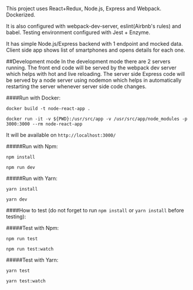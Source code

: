 This project uses React+Redux, Node.js, Express and Webpack. Dockerized.

It is also configured with webpack-dev-server, eslint(Airbnb's rules) and babel.
Testing environment configured with Jest + Enzyme.

It has simple Node.js/Express backend with 1 endpoint and mocked data.
Client side app shows list of smartphones and opens details for each one.

##Development mode
In the development mode there are 2 servers running. 
The front end code will be served by the webpack dev server which helps with hot and live reloading. 
The server side Express code will be served by a node server using nodemon which helps in automatically 
restarting the server whenever server side code changes.

####Run with Docker:

`docker build -t node-react-app .`

`docker run -it -v ${PWD}:/usr/src/app -v /usr/src/app/node_modules -p 3000:3000 --rm node-react-app`

It will be available on `http://localhost:3000/`

#####Run with Npm: 

`npm install`

`npm run dev`

#####Run with Yarn: 

`yarn install`

`yarn dev`

####How to test (do not forget to run `npm install` or `yarn install` before testing):

#####Test with Npm:

`npm run test`

`npm run test:watch`

#####Test with Yarn:

`yarn test`

`yarn test:watch`
